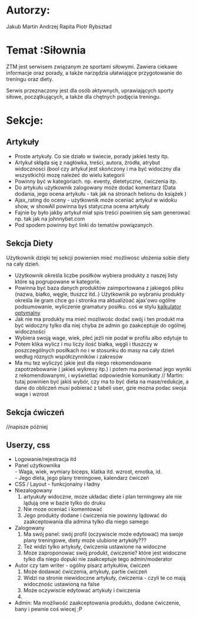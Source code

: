 <h1>Autorzy:</h1>
Jakub Martin
Andrzej Rapita
Piotr Rybsztad

<h1>Temat :Siłownia</h1>

ZTM jest serwisem związanym ze sportami siłowymi. Zawiera ciekawe informacje oraz porady, a także narzędzia ułatwiające przygotowanie do treningu oraz diety.

Serwis przeznaczony jest dla osób aktywnych, uprawiających sporty siłowe, początkujących, a także dla chętnych podjęcia treningu.


<h1>Sekcje:</h1>

<h2>Artykuły </h2>
<ul> 
    <li> Proste artykuły. Co sie działo w świecie, porady jakieś testy itp. </li>
    <li> Artykuł skłąda się z nagłówka, treści, autora, źródła, atrybut widocznosci (bool czy artykuł jest skończony i ma być widoczny dla wszystkich)i mozę należeć do wielu kategorii</li>
    <li> Powinny być w kategoriach.  np. eventy, dietetyczne, ćwiczenia itp. </li>
    <li> Do artykułu użytkownik zalogowany może dodać komentarz (Data dodania, jego ocena artykułu - tak jak na stronach helionu do książek )</li>
    <li> Ajax_rating do oceny - użytkownik może oceniać artykuł w widoku show, w showAll powinna byś statyczna ocena artykuły </li> 
    <li> Fajnie by było jakby artykuł miał spis treści powinien się sam generować np. tak jak na johnnybet.com </li>
    <li> Pod spodem powinny być linki do tematów powiązanych. </li>
</ul>

<h2>Sekcja Diety </h2>
<p>Użytkownik dzięki tej sekcji powienien mieć możliwosc ułożenia sobie diety na cały dzień. </p>


<ul>
    <li> Użytkownik określa liczbe posiłków wybiera produkty z naszej listy które są pogrupowane w kategorie. </li>
    <li> Powinna być baza danych produktów zaimportowana z jakiegoś pliku (nazwa, białko, węgle, tłuszcz itd..)  Użytkownik po wybraniu produkty określa ile gram chce go i stronka ma aktualizoać ajax'owo  ogólne podsumowanie, wyliczenie gramatury posiłku. coś w stylu <a href="http://www.optymal-btw.aktis.i.p.pl/kalkulator.html">kalkulator optymalny</a></li>
    <li> Jak nie ma produkty ma mieć mozliwośc dodać swój i ten produkt ma być widoczny tylko dla niej chyba że admin go zaakceptuje  do ogólnej widoczności </li>
    <li> Wybiera swoją wage, wiek, płeć jeżli nie podał w profilu albo edytuje to </li>
    <li> Potem klika wylicz i mu liczy ilość białka, węgli i tłuszczy w poszczególnych posiłkach no i w stosunku do masy na cały dzień według róznych współczynników i zakresów </li>
    <li> Ma mu tez wyliczyć jakie jest dla niego rekomendowane zapotrzebowanie ( jakieś wykresy itp.) i potem ma porównać jego wyniki z rekomendowanymi, i wyświetlać odpowiednie komunikaty // Martin: tutaj powinien być jakiś wybór, czy ma to być dieta na mase/redukcje, a dane do obliczeń musi pobierać z tabeli user, gzie mozna podac swoja wage i wzrost</li>
</ul>
<h2>  Sekcja ćwiczeń </h2>
    //napisze później 

<h2>  Userzy, css </h2>
<ul> 
    <li> Logowanie/rejestracja itd</li>
    <li> Panel użytkownika <br/>
        - Waga, wiek, wymiary biceps, klatka itd. wzrost,  emotka, id. <br/>
        - Jego dieta, jego plany treningowe, kalendarz ćwiczeń <br/>
    </li>
    <li>  CSS / Layout  - funkcjonalny i ładny </li>
    <li> Niezalogowany 
       <ol>
        <li>artyukuły widoczne, moze układac diete i plan terningowy ale nie lądują one w bazie tylko do druku</li>
        <li> Nie moze oceniać i komentować </li>
        <li> Jego produkty dodane i ćwiczenia nie powinny lądować do zaakceptowania dla admina tylko dla niego samego </li>
       </ol>
    </li>
    <li> Zalogowany
        <ol> 
        <li>Ma swój panel: swój profil (oczywiscie może edytować) ma swoje plany treningowe, diety może ulubione artykóły???</li>
        <li>Też widzi tylko artykuły, ćwiczenia ustawione na widoczne</li>
        <li>Moze zaproponowac swój produkt, ćwiczenie?  które jest widoczne tylko dla niego dopuki nie zaakceptuje tego admin/moderator</li>
        </ol>
    </li>
    <li> Autor czy tam writer - ogólny pisarz artykułów, ćwiczeń 
        <ol>
        <li>Może dodawać ćwiczenia, artykuły, partie ćwiczeń</li> 
        <li>Widzi na stronie niewidoczne artykuły, ćwiczenia - czyli te co mają widocznośc ustawioną na false</li> 
        <li>Może oczywiscie edytować artykuły i ćwiczenia </li> 
        <li></li> 
        </ol>
    </li>
    <li> Admin: Ma możliwość zaakceptowania produktu, dodane ćwiczenie, bany i pewnie coś wiecej ;P </li>
    
</ul>
